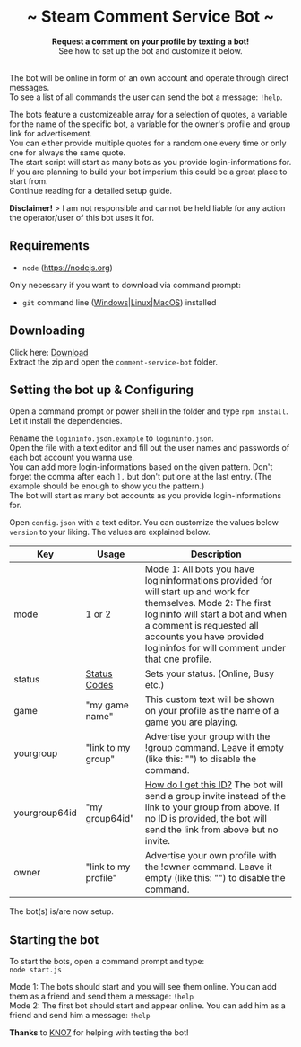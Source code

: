 <div align="center">
	<h1 align="center">~ Steam Comment Service Bot ~</h1>
	<strong>Request a comment on your profile by texting a bot!</strong><br />See how to set up the bot and customize it below.<br /><br />
</div>

The bot will be online in form of an own account and operate through direct messages.  
To see a list of all commands the user can send the bot a message: `!help`.  

The bots feature a customizeable array for a selection of quotes, a variable for the name of the specific bot, a variable for the owner's profile and group link for advertisement.  
You can either provide multiple quotes for a random one every time or only one for always the same quote.  
The start script will start as many bots as you provide login-informations for. If you are planning to build your bot imperium this could be a great place to start from.  
Continue reading for a detailed setup guide.  

**Disclaimer!** > I am not responsible and cannot be held liable for any action the operator/user of this bot uses it for.

## Requirements

- `node` (https://nodejs.org)

Only necessary if you want to download via command prompt:
- `git` command line ([Windows](https://git-scm.com/download/win)|[Linux](https://git-scm.com/book/en/v2/Getting-Started-Installing-Git)|[MacOS](https://git-scm.com/download/mac)) installed

## Downloading

Click here: [Download](https://github.com/HerrEurobeat/steam-bots/archive/master.zip)  
Extract the zip and open the `comment-service-bot` folder.

## Setting the bot up & Configuring

Open a command prompt or power shell in the folder and type `npm install`. Let it install the dependencies.  

Rename the `logininfo.json.example` to `logininfo.json`.  
Open the file with a text editor and fill out the user names and passwords of each bot account you wanna use.  
You can add more login-informations based on the given pattern. Don't forget the comma after each `],` but don't put one at the last entry. (The example should be enough to show you the pattern.)  
The bot will start as many bot accounts as you provide login-informations for.  

Open `config.json` with a text editor. You can customize the values below `version` to your liking. The values are explained below.  

| Key           | Usage            | Description  |
| ------------- | ---------------- | ----- |
| mode          | 1 or 2           | Mode 1: All bots you have logininformations provided for will start up and work for themselves. Mode 2: The first logininfo will start a bot and when a comment is requested all accounts you have provided logininfos for will comment under that one profile. |
| status        | [Status Codes](https://github.com/DoctorMcKay/node-steam-user/blob/master/enums/EPersonaState.js) | Sets your status. (Online, Busy etc.) |
| game          | "my game name" | This custom text will be shown on your profile as the name of a game you are playing. |
| yourgroup     | "link to my group" | Advertise your group with the !group command. Leave it empty (like this: "") to disable the command. |
| yourgroup64id | "my group64id" | [How do I get this ID?](https://steamcommunity.com/sharedfiles/filedetails/?id=1344514370) The bot will send a group invite instead of the link to your group from above. If no ID is provided, the bot will send the link from above but no invite. |
| owner         | "link to my profile" | Advertise your own profile with the !owner command. Leave it empty (like this: "") to disable the command. |


The bot(s) is/are now setup.  

## Starting the bot

To start the bots, open a command prompt and type:    
`node start.js`  

Mode 1: The bots should start and you will see them online. You can add them as a friend and send them a message: `!help`  
Mode 2: The first bot should start and appear online. You can add him as a friend and send him a message: `!help`


**Thanks** to [KNO7](https://steamcommunity.com/id/KN07Gaming/) for helping with testing the bot!